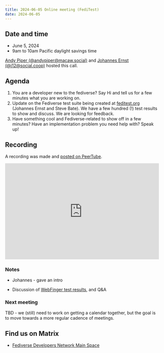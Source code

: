 ```yaml
---
title: 2024-06-05 Online meeting (FediTest)
date: 2024-06-05
---
```


## Date and time

* June 5, 2024
* 9am to 10am Pacific daylight savings time

[Andy Piper (@andypiper@macaw.social)](https://macaw.social/@andypiper) and [Johannes Ernst (@j12@social.coop)](https://social.coop/@j12t) hosted this call.

## Agenda

1. You are a developer new to the fediverse? Say Hi and tell us for a few minutes what you are working on.
2. Update on the Fediverse test suite being created at [feditest.org](https://feditest.org/) (Johannes Ernst and Steve Bate). We have a few hundred (!) test results to show and discuss. We are looking for feedback.
3. Have something cool and Fediverse-related to show off in a few minutes? Have an implementation problem you need help with? Speak up!

## Recording

A recording was made and [posted on PeerTube](https://diode.zone/w/txrUC8q9Ygd4YNqyps7ELT).

<div style="position: relative; padding-top: 62.25%;"><iframe title="Fediverse Developer Network - Feditest update, 2024-06-05" width="100%" height="100%" src="https://diode.zone/videos/embed/91f17425-7edd-4903-bfe3-6397e70c013a" frameborder="0" allowfullscreen="" sandbox="allow-same-origin allow-scripts allow-popups" style="position: absolute; inset: 0px;"></iframe></div>

### Notes

- Johannes - gave an intro

- Discussion of [WebFinger test results](https://feditest.org/blog/2024-06-05-early-results-webfinger/), and Q&A

### Next meeting

TBD - we (still) need to work on getting a calendar together, but the goal is to move towards a more regular cadence of meetings.

## Find us on Matrix

- [Fediverse Developers Network Main Space](https://matrix.to/#/#fediverse-developer-network:matrix.org)
